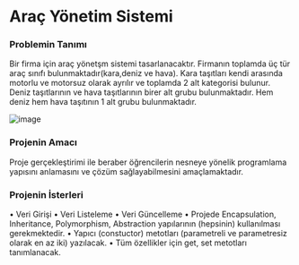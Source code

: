 # Araç Yönetim Sistemi

### Problemin Tanımı

Bir firma için araç yönetşm sistemi tasarlanacaktır. Firmanın toplamda üç tür araç sınıfı bulunmaktadır(kara,deniz ve hava). Kara taşıtları kendi arasında motorlu ve motorsuz olarak ayrılır ve toplamda 2 alt kategorisi bulunur. Deniz taşıtlarının ve hava taşıtlarının birer alt grubu bulunmaktadır. Hem deniz hem hava taşıtının 1 alt grubu bulunmaktadır.

![image](https://user-images.githubusercontent.com/21347887/74985333-475ee000-5448-11ea-8b57-7acee7ba9ed7.png)
 
### Projenin Amacı

Proje gerçekleştirimi ile beraber öğrencilerin nesneye yönelik programlama yapısını anlamasını ve çözüm sağlayabilmesini amaçlamaktadır.

### Projenin İsterleri

• Veri Girişi
• Veri Listeleme
• Veri Güncelleme
• Projede Encapsulation, Inheritance, Polymorphism, Abstraction yapılarının (hepsinin) kullanılması gerekmektedir.
• Yapıcı (constuctor) metotları (parametreli ve parametresiz olarak en az iki) yazılacak.
• Tüm özellikler için get, set metotları tanımlanacak.
